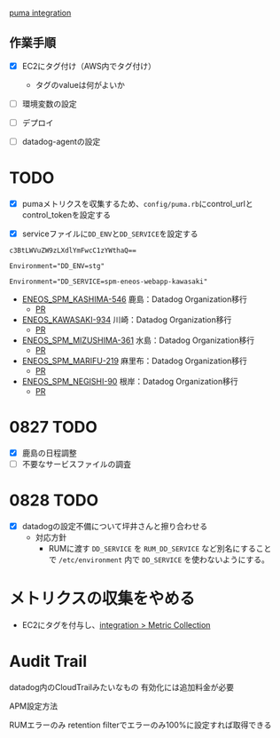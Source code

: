[puma integration](https://docs.datadoghq.com/ja/integrations/puma/)

## 作業手順
- [x] EC2にタグ付け（AWS内でタグ付け）
	- タグのvalueは何がよいか
- [ ] 環境変数の設定
- [ ] デプロイ
- [ ] datadog-agentの設定


# TODO
- [x] pumaメトリクスを収集するため、`config/puma.rb`にcontrol_urlとcontrol_tokenを設定する
- [x] serviceファイルに`DD_ENV`と`DD_SERVICE`を設定する


```
c3BtLWVuZW9zLXdlYmFwcC1zYWthaQ==

Environment="DD_ENV=stg"

Environment="DD_SERVICE=spm-eneos-webapp-kawasaki"
```

- [ENEOS_SPM_KASHIMA-546](https://vqit.backlog.com/view/ENEOS_SPM_KASHIMA-546) 鹿島：Datadog Organization移行
	- [PR](https://github.com/Bee2B/eneos-spm/pull/6587)
- [ENEOS_KAWASAKI-934](https://vqit.backlog.com/view/ENEOS_KAWASAKI-934) 川崎：Datadog Organization移行
	- [PR](https://github.com/Bee2B/eneos-spm/pull/6587)
- [ENEOS_SPM_MIZUSHIMA-361](https://vqit.backlog.com/view/ENEOS_SPM_MIZUSHIMA-361) 水島：Datadog Organization移行
	- [PR](https://github.com/Bee2B/eneos-spm/pull/6591)
- [ENEOS_SPM_MARIFU-219](https://vqit.backlog.com/view/ENEOS_SPM_MARIFU-219) 麻里布：Datadog Organization移行
	- [PR](https://github.com/Bee2B/eneos-spm/pull/6592)
- [ENEOS_SPM_NEGISHI-90](https://vqit.backlog.com/view/ENEOS_SPM_NEGISHI-90) 根岸：Datadog Organization移行
	- [PR](https://github.com/Bee2B/eneos-spm/pull/6593)

# 0827 TODO
- [x] 鹿島の日程調整
- [ ] 不要なサービスファイルの調査

# 0828 TODO
- [x] datadogの設定不備について坪井さんと擦り合わせる
	- 対応方針
		- RUMに渡す `DD_SERVICE` を `RUM_DD_SERVICE` など別名にすることで `/etc/environment` 内で `DD_SERVICE` を使わないようにする。


# メトリクスの収集をやめる
- EC2にタグを付与し、[integration > Metric Collection](https://ap1.datadoghq.com/integrations?accountId=1fdc0afd-2d80-491a-97eb-2c4f0e7f849a&integrationId=amazon-web-services&panel=metric-collection)

# Audit Trail
datadog内のCloudTrailみたいなもの
有効化には追加料金が必要

APM設定方法


RUMエラーのみ
retention filterでエラーのみ100%に設定すれば取得できる